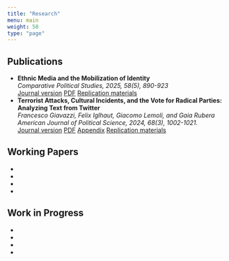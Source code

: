 ```yaml
---
title: "Research"
menu: main
weight: 50
type: "page"
---
```


<h2>Publications</h2>
<ul>
  <li>
    <strong>Ethnic Media and the Mobilization of Identity</strong><br>
    <em>Comparative Political Studies, 2025, 58(5), 890-923</em><br>
    <a href="https://journals.sagepub.com/doi/10.1177/00104140241252076" class="btn btn-outline-primary" target="_blank">Journal version</a> <a href="https://osf.io/8rbz2/" class="btn btn-outline-primary" target="_blank">PDF</a> <a href="https://dataverse.harvard.edu/dataset.xhtml?persistentId=doi:10.7910/DVN/PWOAK4" class="btn btn-outline-primary" target="_blank">Replication materials</a>
  </li>
  <li>
    <strong>Terrorist Attacks, Cultural Incidents, and the Vote for Radical Parties: Analyzing Text from Twitter</strong><br>
    <em> Francesco Giavazzi, Felix Iglhaut, Giacomo Lemoli, and Gaia Rubera</em>
    <em>American Journal of Political Science, 2024, 68(3), 1002-1021.</em><br>
    <a href="https://onlinelibrary.wiley.com/doi/10.1111/ajps.12764" class="btn btn-outline-primary" target="_blank">Journal version</a> <a href="https://giacomolemoli.com/uploads/wp/Terrorist attacks/manuscript.pdf" class="btn btn-outline-primary" target="_blank">PDF</a> <a href="https://giacomolemoli.com/uploads/wp/Terrorist attacks/appendix.pdf" class="btn btn-outline-primary" target="_blank">Appendix</a> <a href="https://dataverse.harvard.edu/dataset.xhtml?persistentId=doi:10.7910/DVN/VA00ZI" class="btn btn-outline-primary" target="_blank">Replication materials</a>
  </li>
</ul>

<h2>Working Papers</h2>
<ul>
  <li>  </li>
  <li>  </li>
  <li>  </li>
  <li>  </li>
</ul>

<h2>Work in Progress</h2>
<ul>
  <li> </li>
  <li> </li>
  <li> </li>
  <li> </li>
</ul>
